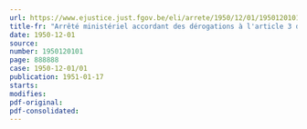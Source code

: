 ```yaml
---
url: https://www.ejustice.just.fgov.be/eli/arrete/1950/12/01/1950120101/justel
title-fr: "Arrêté ministériel accordant des dérogations à l'article 3 de l'arrêté du Régent du 15 mars 1950, modifié par l'arrêté du Régent du 1er juin 1950, relatif au commerce des fécules et tapiocas (abrogé par AR 26-05-1967, art. 10)"
date: 1950-12-01
source:
number: 1950120101
page: 888888
case: 1950-12-01/01
publication: 1951-01-17
starts:
modifies:
pdf-original:
pdf-consolidated:
---
```


